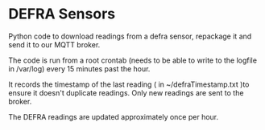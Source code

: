 # DEFRA Sensors

Python code to download readings from a defra sensor, repackage it and send it to our MQTT broker.

The code is run from a root crontab (needs to be able to write to the logfile in /var/log) every 15 minutes past the hour.

It records the timestamp of the last reading ( in ~/defraTimestamp.txt )to ensure it doesn't duplicate readings. Only new readings are sent to the broker.

The DEFRA readings are updated approximately once per hour.
